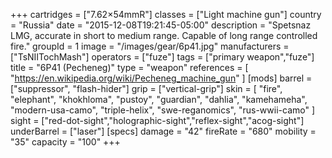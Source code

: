 +++
cartridges = ["7.62×54mmR"]
classes = ["Light machine gun"]
country = "Russia"
date = "2015-12-08T19:21:45-05:00"
description = "Spetsnaz LMG, accurate in short to medium range. Capable of long range controlled fire."
groupId = 1
image = "/images/gear/6p41.jpg"
manufacturers = ["TsNIITochMash"]
operators = ["fuze"]
tags = ["primary weapon","fuze"]
title = "6P41 (Pecheneg)"
type = "weapon"
references = [
  "https://en.wikipedia.org/wiki/Pecheneg_machine_gun"
]
[mods]
  barrel = ["suppressor", "flash-hider"]
  grip = ["vertical-grip"]
  skin = [
    "fire",
    "elephant",
    "khokhloma",
    "pustoy",
    "guardian",
    "dahlia",
    "kamehameha",
    "modern-usa-camo",
    "triple-helix",
    "swe-reganomics",
    "rus-wwii-camo"
  ]
  sight = ["red-dot-sight","holographic-sight","reflex-sight","acog-sight"]
  underBarrel = ["laser"]
[specs]
  damage = "42"
  fireRate = "680"
  mobility = "35"
  capacity = "100"
+++
